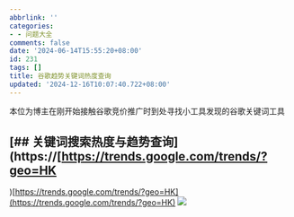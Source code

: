 ```yaml
---
abbrlink: ''
categories:
- - 问题大全
comments: false
date: '2024-06-14T15:55:20+08:00'
id: 231
tags: []
title: 谷歌趋势关键词热度查询
updated: '2024-12-16T10:07:40.722+08:00'
---
```

本位为博主在刚开始接触谷歌竞价推广时到处寻找小工具发现的谷歌关键词工具

## [## 关键词搜索热度与趋势查询](https://[https://trends.google.com/trends/?geo=HK

)[https://trends.google.com/trends/?geo=HK](https://trends.google.com/trends/?geo=HK) ![](http://www.smalljia.site/wp-content/uploads/2024/06/微信截图_20240615091552.jpg)
